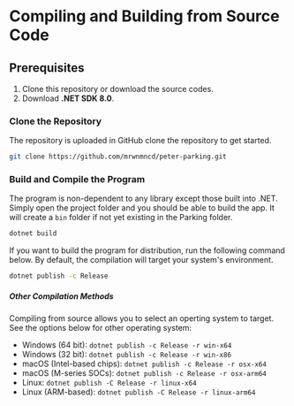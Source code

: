 # Compiling and Building from Source Code

## Prerequisites
1. Clone this repository or download the source codes. 
2. Download **.NET SDK 8.0**.

### Clone the Repository
The repository is uploaded in GitHub clone the repository to get started.
```zsh
git clone https://github.com/mrwnmncd/peter-parking.git
```

### Build and Compile the Program
The program is non-dependent to any library except those built into .NET. Simply open the project folder and you should be able to build the app. It will create a `bin` folder if not yet existing in the Parking folder.
```zsh
dotnet build
```
If you want to build the program for distribution, run the following command below. By default, the compilation will target your system's environment.
```sh
dotnet publish -c Release
```
##### Other Compilation Methods 
Compiling from source allows you to select an operting system to target. See the options below for other operating system: <br />
- Windows (64 bit): `dotnet publish -c Release -r win-x64`
- Windows (32 bit): `dotnet publish -c Release -r win-x86`
- macOS (Intel-based chips): `dotnet publish -c Release -r osx-x64`
- macOS (M-series SOCs): `dotnet publish -c Release -r osx-arm64`
- Linux: `dotnet publish -C Release -r linux-x64`
- Linux (ARM-based): `dotnet publish -C Release -r linux-arm64`
